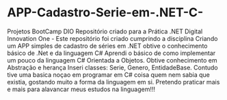 # APP-Cadastro-Serie-em-.NET-C-
Projetos BootCamp DIO 
Repositório criado para a Prática .NET Digital Innovation One - Este repositório foi criado cumprindo a disciplina Criando um APP simples de cadastro de séries em .NET
obtive o conhecimento básico de .Net e da linguagem C# Aprendi o básico de como implementar um pouco da linguagem C# Orientada a Objetos.
Obtive conhecimento em  Abstração e herança Inseri classes: Serie, Genero, EntidadeBase.
Contudo tive uma basica noçao em programar em C# coisa quem nem sabia que existia, gostando muito a forma da linguagem em si.
Pretendo praticar mais e mais para alavancar meus estudos na linguagem!!!
